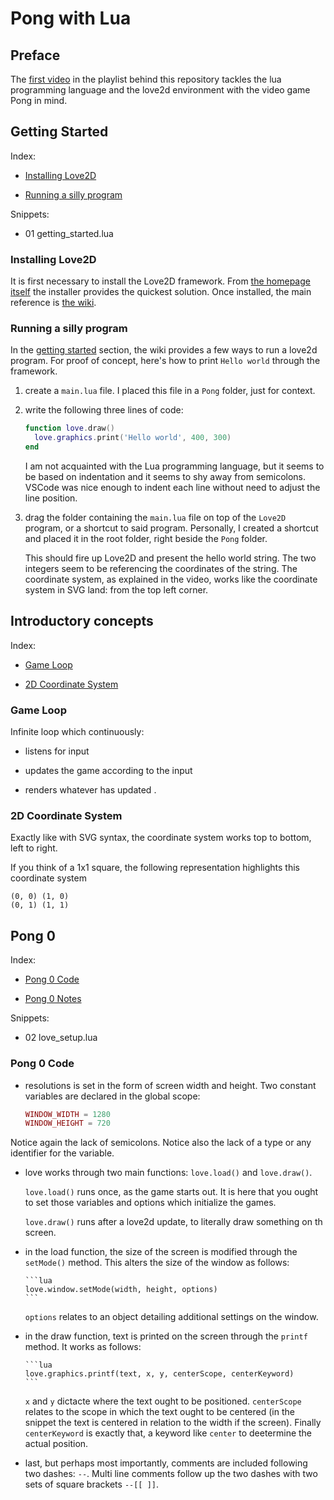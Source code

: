 # Pong with Lua

## Preface

The [first video](https://youtu.be/jZqYXSmgDuM) in the playlist behind this repository tackles the lua programming language and the love2d environment with the video game Pong in mind.

<!-- convention -->
<!-- each section is prefaced by an h2 heading and structured as follows
Index: according to the h3, h4 headings which explain the section
Snippets: referencing the actual code produced alongside the section
Each snippet ought to be pushed in the repo for reference
-->

## Getting Started

Index:

- [Installing Love2D](#installing-love2d)

- [Running a silly program](#running-a-silly-program)

Snippets:

- 01 getting_started.lua

### Installing Love2D

It is first necessary to install the Love2D framework. From [the homepage itself](https://love2d.org/) the installer provides the quickest solution. Once installed, the main reference is [the wiki](https://love2d.org/wiki/Main_Page).

### Running a silly program

In the [getting started](https://love2d.org/wiki/Getting_Started) section, the wiki provides a few ways to run a love2d program. For proof of concept, here's how to print `Hello world` through the framework.

1. create a `main.lua` file. I placed this file in a `Pong` folder, just for context.

1. write the following three lines of code:

    ```lua
    function love.draw()
      love.graphics.print('Hello world', 400, 300)
    end
    ```
    
    I am not acquainted with the Lua programming language, but it seems to be based on indentation and it seems to shy away from semicolons. VSCode was nice enough to indent each line without need to adjust the line position.
    
1. drag the folder containing the `main.lua` file on top of the `Love2D` program, or a shortcut to said program. Personally, I created a shortcut and placed it in the root folder, right beside the `Pong` folder.

    This should fire up Love2D and present the hello world string. The two integers seem to be referencing the coordinates of the string. The coordinate system, as explained in the video, works like the coordinate system in SVG land: from the top left corner.
    
## Introductory concepts

Index:

- [Game Loop](#game-loop)

- [2D Coordinate System](#2d-coordinate-system)

### Game Loop

Infinite loop which continuously:

- listens for input

- updates the game according to the input

- renders whatever has updated <!-- react?! -->.

### 2D Coordinate System

Exactly like with SVG syntax, the coordinate system works top to bottom, left to right.

If you think of a 1x1 square, the following representation highlights this coordinate system

```text
(0, 0) (1, 0)
(0, 1) (1, 1)
```

## Pong 0

<!-- for each branch explained in the video include
- a section devoted to lessons learned while reading the codebase
- a section devoted to lessons learned while watching the video, itself commenting the codebase
-->

Index:

- [Pong 0 Code](#pong-0-code)

- [Pong 0 Notes](#pong-0-notes)

Snippets:

- 02 love_setup.lua

### Pong 0 Code

- resolutions is set in the form of screen width and height. Two constant variables are declared in the global scope:

    ```lua
    WINDOW_WIDTH = 1280
    WINDOW_HEIGHT = 720
    ```

Notice again the lack of semicolons. Notice also the lack of a type or any identifier for the variable.

- love works <!-- in mysterious ways --> through two main functions: `love.load()` and `love.draw()`.

    `love.load()` runs once, as the game starts out. It is here that you ought to set those variables and options which initialize the games.

    `love.draw()` runs after a love2d update, to literally draw something on th screen.

- in the load function, the size of the screen is modified through the `setMode()` method. This alters the size of the window as follows:

      ```lua
      love.window.setMode(width, height, options)
      ```

     `options` relates to an object detailing additional settings on the window.

- in the draw function, text is printed on the screen through the `printf` method. It works as follows:

      ```lua
      love.graphics.printf(text, x, y, centerScope, centerKeyword)
      ``` 
    
    `x` and `y` dictacte where the text ought to be positioned. `centerScope` relates to the scope in which the text ought to be centered (in the snippet the text is centered in relation to the width if the screen). Finally `centerKeyword` is exactly that, a keyword like `center` to deetermine the actual position.

- last, but perhaps most importantly, comments are included following two dashes: `--`. Multi line comments follow up the two dashes with two sets of square brackets `--[[ ]]`.

<!-- ### Pong 0 Notes -->
